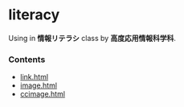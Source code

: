 # literacy
<p>Using in <b>情報リテラシ</b> class by <b>高度応用情報科学科</b>.</p>

<h3>Contents</h3>
<ul>
  <li><a href="https://my-84.github.io/literacy/link.html">link.html</a></li>
  <li><a href="https://my-84.github.io/literacy/image.html">image.html</a></li>
  <li><a href="https://my-84.github.io/literacy/ccimage.html">ccimage.html</a></li>
</ul>

<!--
<style>
h3 {
  height: 20px;
-->
